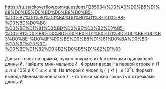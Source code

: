 https://ru.stackoverflow.com/questions/1255934/%D0%A0%D0%B5%D1%88%D0%B5%D0%BD%D0%B8%D0%B5-%D0%B7%D0%B0%D0%B4%D0%B0%D1%87%D0%B8-%D0%BD%D0%B0-%D0%BE%D1%81%D0%BD%D0%BE%D0%B2%D0%B5-%D0%B1%D0%B8%D0%BD%D0%B0%D1%80%D0%BD%D0%BE%D0%B3%D0%BE-%D0%BF%D0%BE%D0%B8%D1%81%D0%BA%D0%B0-%D0%BF%D0%BE-%D0%BE%D1%82%D0%B2%D0%B5%D1%82%D1%83

Даны n точек на прямой, нужно покрыть их k отрезками одинаковой длины $ℓ$ . Найдите минимальное $ℓ$ . Формат ввода На первой строке $n$ $( 1 ≤ n ≤ 1 0 5 )$ и $k$ $( 1 ≤ k ≤ n )$. На второй $n$ чисел $x_i$ $(  ∣ x i ∣  ≤ 1 0^9 )$. Формат вывода Минимальное такое $ℓ$ , что точки можно покрыть $k$ отрезками длины $ℓ$.
